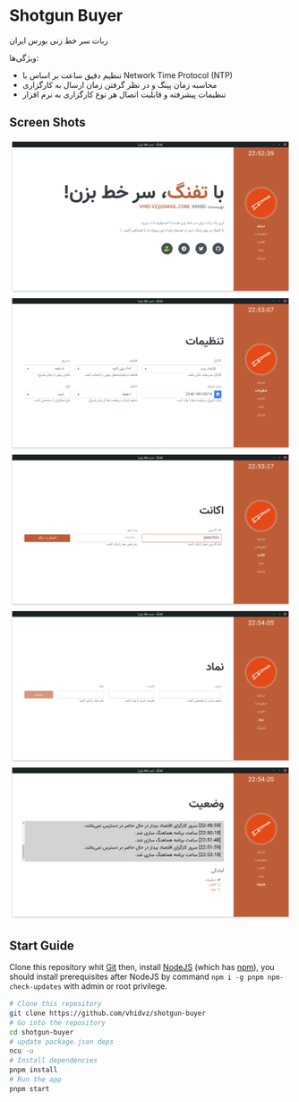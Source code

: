 # Shotgun Buyer

ربات سر خط زنی بورس ایران

ویژگی‌ها:

- تنظیم دقیق ساعت بر اساس با Network Time Protocol (NTP)
- محاسبه زمان پینگ و در نظر گرفتن زمان ارسال به کارگزاری
- تنظیمات پیشرفته و قابلیت اتصال هر نوع کارگزاری به نرم افزار

## Screen Shots

![](assets/screenshots/01.png)
![](assets/screenshots/02.png)
![](assets/screenshots/03.png)
![](assets/screenshots/04.png)
![](assets/screenshots/05.png)

## Start Guide

Clone this repository whit [Git](https://git-scm.com) then, install [NodeJS](https://nodejs.org/en/download/) (which has [npm](http://npmjs.com)), you should install prerequisites after NodeJS by command `npm i -g pnpm npm-check-updates` with admin or root privilege.

```bash
# Clone this repository
git clone https://github.com/vhidvz/shotgun-buyer
# Go into the repository
cd shotgun-buyer
# update package.json deps
ncu -u
# Install dependencies
pnpm install
# Run the app
pnpm start
```
